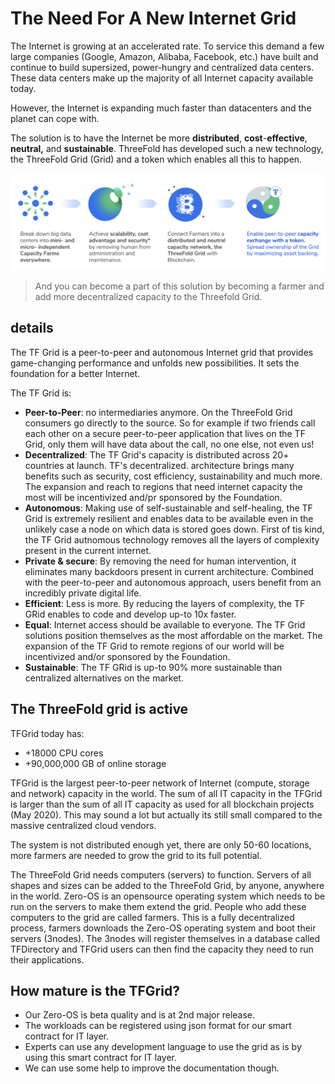 

# The Need For A New Internet Grid

The Internet is growing at an accelerated rate. To service this demand a few large companies (Google, Amazon, Alibaba, Facebook, etc.) have built and continue to build supersized, power-hungry and centralized data centers. These data centers make up the majority of all Internet capacity available today. 

However, the Internet is expanding much faster than datacenters and the planet can cope with. 

The solution is to have the Internet be more **distributed**, **cost**-**effective**, **neutral,** and **sustainable**. ThreeFold has developed such a new technology, the ThreeFold Grid (Grid) and a token which enables all this to happen.

![](./img/tf_principle_banner.png)

> And you can become a part of this solution by becoming a farmer and add more decentralized capacity to the Threefold Grid.

## details

The TF Grid is a peer-to-peer and autonomous Internet grid that provides game-changing performance and unfolds new possibilities. It sets the foundation for a better Internet.

The TF Grid is:

- **Peer-to-Peer**: no intermediaries anymore. On the ThreeFold Grid consumers go directly to the source. So for example if two friends call each other on a secure peer-to-peer application that lives on the TF Grid, only them will have data about the call, no one else, not even us!
- **Decentralized**: The TF Grid's capacity is distributed across 20+ countries at launch. TF's decentralized. architecture brings many benefits such as security, cost efficiency, sustainability and much more. The expansion and reach to regions that need internet capacity the most will be incentivized and/pr sponsored by the Foundation.
- **Autonomous**: Making use of self-sustainable and self-healing, the TF Grid is extremely resilient and enables data to be available even in the unlikely case a node on which data is stored goes down. First of tis kind, the TF Grid autnomous technology removes all the layers of complexity present in the current internet.
- **Private & secure**: By removing the need for human intervention, it eliminates many backdoors present in current architecture. Combined with the peer-to-peer and autonomous approach, users benefit from an incredibly private digital life. 
- **Efficient**: Less is more. By reducing the layers of complexity, the TF GRid enables to code and develop up-to 10x faster. 
- **Equal**: Internet access should be available to everyone. The TF Grid solutions position themselves as the most affordable on the market. The expansion of the TF Grid to remote regions of our world will be incentivized and/or sponsored by the Foundation.
- **Sustainable**: The TF GRid is up-to 90% more sustainable than centralized alternatives on the market.

## The ThreeFold grid is active

TFGrid today has:

- +18000 CPU cores 
- +90,000,000 GB of online storage

TFGrid is the largest peer-to-peer network of Internet (compute, storage and network) capacity in the world. The sum of all IT capacity in the TFGrid is larger than the sum of all IT capacity as used for all blockchain projects (May 2020). This may sound a lot but actually its still small compared to the massive centralized cloud vendors.

The system is not distributed enough yet, there are only 50-60 locations, more farmers are needed to grow the grid to its full potential.

The ThreeFold Grid needs computers (servers) to function. Servers of all shapes and sizes can be added to the ThreeFold Grid, by anyone, anywhere in the world. Zero-OS is an opensource operating system which needs to be run on the servers to make them extend the grid. People who add these computers to the grid are called farmers. This is a fully decentralized process, farmers downloads the Zero-OS operating system and boot their servers (3nodes). The 3nodes will register themselves in a database called TFDirectory and TFGrid users can then find the capacity they need to run their applications.

## How mature is the TFGrid?

- Our Zero-OS is beta quality and is at 2nd major release.
- The workloads can be registered using json format for our smart contract for IT layer.
- Experts can use any development language to use the grid as is by using this smart contract for IT layer.
- We can use some help to improve the documentation though.